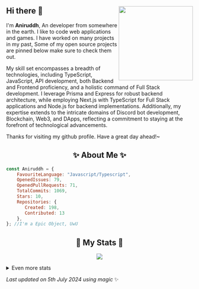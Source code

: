## Hi there 👋 <img align="right" src="https://avatars.githubusercontent.com/u/120038186?v=4" width="200" />
  I'm **Aniruddh**, An developer from somewhere in the earth. I like to code web applications and games. I have worked on many projects in my past, Some of my open source projects are pinned below make sure to check them out.
  
  My skill set encompasses a breadth of technologies, including TypeScript, JavaScript, API development, both Backend and Frontend proficiency, and a holistic command of Full Stack development. I leverage Prisma and Express for robust backend architecture, while employing Next.js with TypeScript for Full Stack applications and Node.js for backend implementations. Additionally, my expertise extends to the intricate domains of Discord bot development, Blockchain, Web3, and DApps, reflecting a commitment to staying at the forefront of technological advancements.
    
  Thanks for visiting my github profile. Have a great day ahead!~
    
  <h2 align="center"> ✨ About Me ✨</h2>
  
  ```js
  const Aniruddh = {
      FavouriteLanguage: "Javascript/Typescript",
      OpenedIssues: 79,
      OpenedPullRequests: 71,
      TotalCommits: 1069,
      Stars: 10,
      Repositories: {
         Created: 198,
         Contributed: 13
      },
  }; //I'm a Epic Object, UwU
  ```
    
  <h2 align="center"> 🚀 My Stats 🚀</h2>
  <p align="center">
  <img src="https://github-readme-streak-stats.herokuapp.com/?user=AnuPlayz&theme=tokyonight">
  </p>
  <details>
    <summary>
        Even more stats
    </summary>
    <p align="center">
      <img src="https://github-profile-trophy.vercel.app/?username=AnuPlayz&theme=dracula">
      <img src="https://github-readme-stats.vercel.app/api?username=AnuPlayz&theme=tokyonight&count_private=true&show_icons=true&include_all_commits=true">
    </p>
  </details>
  
<!-- Last updated on Fri Jul 05 2024 06:21:39 GMT+0000 (Coordinated Universal Time) ;-;-->
<i>Last updated on 5th July 2024 using magic</i> ✨ 